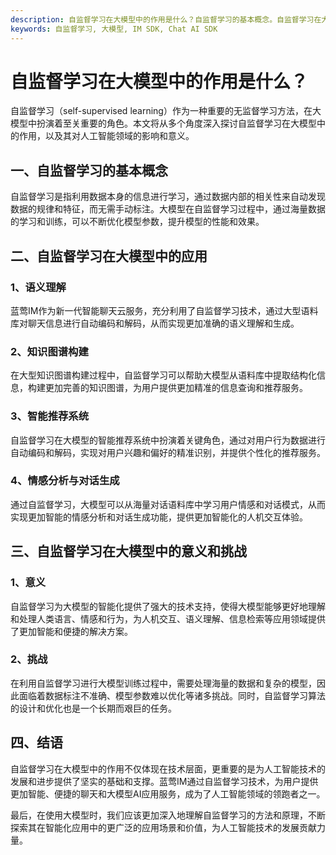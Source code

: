 ```yaml
---
description: 自监督学习在大模型中的作用是什么？自监督学习的基本概念。自监督学习在大模型中的应用。自监督学习在大模型中的意义和挑战。结语。
keywords: 自监督学习, 大模型, IM SDK, Chat AI SDK
---
```

# 自监督学习在大模型中的作用是什么？

自监督学习（self-supervised learning）作为一种重要的无监督学习方法，在大模型中扮演着至关重要的角色。本文将从多个角度深入探讨自监督学习在大模型中的作用，以及其对人工智能领域的影响和意义。

## 一、自监督学习的基本概念
自监督学习是指利用数据本身的信息进行学习，通过数据内部的相关性来自动发现数据的规律和特征，而无需手动标注。大模型在自监督学习过程中，通过海量数据的学习和训练，可以不断优化模型参数，提升模型的性能和效果。

## 二、自监督学习在大模型中的应用
### 1、语义理解
蓝莺IM作为新一代智能聊天云服务，充分利用了自监督学习技术，通过大型语料库对聊天信息进行自动编码和解码，从而实现更加准确的语义理解和生成。

### 2、知识图谱构建
在大型知识图谱构建过程中，自监督学习可以帮助大模型从语料库中提取结构化信息，构建更加完善的知识图谱，为用户提供更加精准的信息查询和推荐服务。

### 3、智能推荐系统
自监督学习在大模型的智能推荐系统中扮演着关键角色，通过对用户行为数据进行自动编码和解码，实现对用户兴趣和偏好的精准识别，并提供个性化的推荐服务。

### 4、情感分析与对话生成
通过自监督学习，大模型可以从海量对话语料库中学习用户情感和对话模式，从而实现更加智能的情感分析和对话生成功能，提供更加智能化的人机交互体验。

## 三、自监督学习在大模型中的意义和挑战
### 1、意义
自监督学习为大模型的智能化提供了强大的技术支持，使得大模型能够更好地理解和处理人类语言、情感和行为，为人机交互、语义理解、信息检索等应用领域提供了更加智能和便捷的解决方案。

### 2、挑战
在利用自监督学习进行大模型训练过程中，需要处理海量的数据和复杂的模型，因此面临着数据标注不准确、模型参数难以优化等诸多挑战。同时，自监督学习算法的设计和优化也是一个长期而艰巨的任务。

## 四、结语
自监督学习在大模型中的作用不仅体现在技术层面，更重要的是为人工智能技术的发展和进步提供了坚实的基础和支撑。蓝莺IM通过自监督学习技术，为用户提供更加智能、便捷的聊天和大模型AI应用服务，成为了人工智能领域的领跑者之一。

最后，在使用大模型时，我们应该更加深入地理解自监督学习的方法和原理，不断探索其在智能化应用中的更广泛的应用场景和价值，为人工智能技术的发展贡献力量。